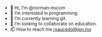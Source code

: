 - 👋 Hi, I’m @norman-escom
- 👀 I’m interested in programming.
- 🌱 I’m currently learning git.
- 💞️ I’m looking to collaborate on education.
- 📫 How to reach me rsaucedo@ipn.mx

<!---
norman-escom/norman-escom is a ✨ special ✨ repository because its `README.md` (this file) appears on your GitHub profile.
You can click the Preview link to take a look at your changes.
--->

